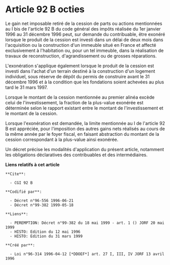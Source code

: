 # Article 92 B octies

Le gain net imposable retiré de la cession de parts ou actions mentionnées au I bis de l'article 92 B du code général des
impôts réalisée du 1er janvier 1996 au 31 décembre 1996 peut, sur demande du contribuable, être exonéré lorsque le produit de
la cession est investi dans un délai de deux mois dans l'acquisition ou la construction d'un immeuble situé en France et
affecté exclusivement à l'habitation ou, pour un tel immeuble, dans la réalisation de travaux de reconstruction,
d'agrandissement ou de grosses réparations.

L'exonération s'applique également lorsque le produit de la cession est investi dans l'achat d'un terrain destiné à la
construction d'un logement individuel, sous réserve de dépôt du permis de construire avant le 31 décembre 1996 et à la
condition que les fondations soient achevées au plus tard le 31 mars 1997.

Lorsque le montant de la cession mentionnée au premier alinéa excède celui de l'investissement, la fraction de la plus-value
exonérée est déterminée selon le rapport existant entre le montant de l'investissement et le montant de la cession.

Lorsque l'exonération est demandée, la limite mentionnée au I de l'article 92 B  est appréciée, pour l'imposition des autres
gains nets réalisés au cours de la même année par le foyer fiscal, en faisant abstraction du montant de la cession
correspondant à la plus-value ainsi exonérée.

Un décret précise les modalités d'application du présent article, notamment les obligations déclaratives des contribuables et
des intermédiaires.

**Liens relatifs à cet article**

	**Cite**:

	  - CGI 92 B

	**Codifié par**:

	  - Décret n°96-556 1996-06-21
	  - Décret n°99-382 1999-05-18

	**Liens**:

	  - PEREMPTION: Décret n°99-382 du 18 mai 1999 - art. 1 () JORF 20 mai 1999
	  - HISTO: Edition du 12 mai 1996
	  - HISTO: Edition du 31 mars 1999

	**Créé par**:

	  - Loi n°96-314 1996-04-12 [*DDOEF*] art. 27 I, III, IV JORF 13 avril 1996
